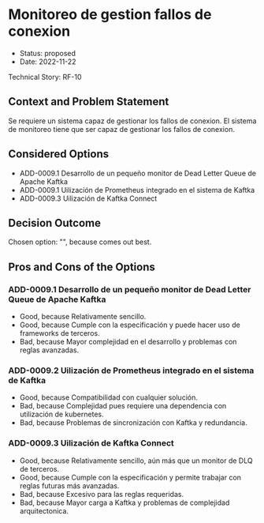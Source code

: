 # Monitoreo de gestion fallos de conexion

* Status: proposed
* Date: 2022-11-22

Technical Story: RF-10

## Context and Problem Statement

Se requiere un sistema capaz de gestionar los fallos de conexion. El sistema de monitoreo tiene que ser capaz de gestionar los fallos de conexion.

## Considered Options

* ADD-0009.1 Desarrollo de un pequeño monitor de Dead Letter Queue de Apache Kaftka
* ADD-0009.1 Uilización de Prometheus integrado en el sistema de Kaftka
* ADD-0009.3 Uilización de Kaftka Connect

## Decision Outcome

Chosen option: "", because comes out best.

## Pros and Cons of the Options

### ADD-0009.1 Desarrollo de un pequeño monitor de Dead Letter Queue de Apache Kaftka
* Good, because Relativamente sencillo.
* Good, because Cumple con la especificación y puede hacer uso de frameworks de terceros.
* Bad, because Mayor complejidad en el desarrollo y problemas con reglas avanzadas.

### ADD-0009.2 Uilización de Prometheus integrado en el sistema de Kaftka

* Good, because Compatibilidad con cualquier solución.
* Bad, because Complejidad pues requiere una dependencia con utilización de kubernetes.
* Bad, because Problemas de sincronización con Kaftka y redundancia.

### ADD-0009.3 Uilización de Kaftka Connect
* Good, because Relativamente sencillo, aún más que un monitor de DLQ de terceros.
* Good, because Cumple con la especificación y permite trabajar con reglas futuras más avanzadas.
* Bad, because Excesivo para las reglas requeridas.
* Bad, because Mayor carga a Kaftka y problemas de complejidad arquitectonica.